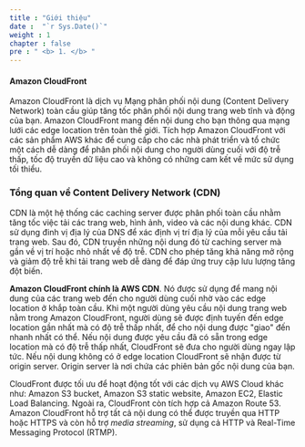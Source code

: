 ```yaml
---
title : "Giới thiệu"
date :  "`r Sys.Date()`" 
weight : 1 
chapter : false
pre : " <b> 1. </b> "
---
```


#### Amazon CloudFront
Amazon CloudFront là dịch vụ Mạng phân phối nội dung (Content Delivery Network) toàn cầu giúp tăng tốc phân phối nội dung trang web tĩnh và động của bạn. 
Amazon CloudFront mang đến nội dung cho bạn thông qua mạng lưới các edge location trên toàn thế giới.
Tích hợp Amazon CloudFront với các sản phẩm AWS khác để cung cấp cho các nhà phát triển và 
tổ chức một cách dễ dàng để phân phối nội dung cho người dùng cuối với độ trễ thấp, tốc độ truyền dữ liệu cao và không có những cam kết về mức sử dụng tối thiểu.

### Tổng quan về Content Delivery Network (CDN)
CDN là một hệ thống các caching server được phân phối toàn cầu nhằm tăng tốc việc tải các trang web, hình ảnh, video và các nội dung khác.
CDN sử dụng đinh vị địa lý của DNS để xác định vị trí địa lý của mỗi yêu cầu tải trang web. Sau đó, CDN truyền những nội dung đó từ caching server mà gần về vị trí hoặc nhỏ nhất về độ trễ. CDN cho phép tăng khả năng mở rộng và giảm độ trễ khi tải trang web dễ dàng để đáp ứng truy cập lưu lượng tăng đột biến.

**Amazon CloudFront chính là AWS CDN**.
Nó được sử dụng để mang nội dung của các trang web đến cho người dùng cuối nhờ vào các edge location ở khắp toàn cầu.
Khi một người dùng yêu cầu nội dung trang web nằm trong Amazon CloudFront, người dùng sẽ được định tuyến đến edge location gần nhất mà có độ trễ thấp nhất, để cho nội dung được "giao" đến nhanh nhất có thể. Nếu nội dung được yêu cầu đã có sẵn trong edge location mà có độ trễ thấp nhất, CloudFront sẽ đưa cho người dùng ngay lập tức. Nếu nội dung không có ở edge location CloudFront sẽ nhận được từ origin server. Origin server là nơi chứa các phiên bản gốc nội dung của bạn.

CloudFront được tối ưu để hoạt động tốt với các dịch vụ AWS Cloud khác như: Amazon S3 bucket, Amazon S3 static website, Amazon EC2, Elastic Load Balancing. Ngoài ra, CloudFront còn tích hợp cả Amazon Route 53. Amazon CloudFront hỗ trợ tất cả nội dung có thể được truyền qua HTTP hoặc HTTPS và còn hỗ trợ *media streaming*, sử dụng cả HTTP và Real-Time Messaging Protocol (RTMP).

